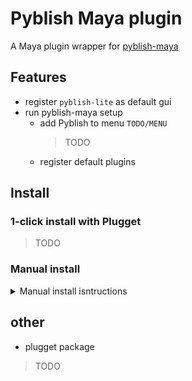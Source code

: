 # Pyblish Maya plugin

A Maya plugin wrapper for [pyblish-maya](https://github.com/pyblish/pyblish-maya)  

## Features

- register `pyblish-lite` as default gui
- run pyblish-maya setup
    - add Pyblish to menu `TODO/MENU`
      > TODO
    - register default plugins

## Install
### 1-click install with Plugget
> TODO

### Manual install
<details>
<summary>Manual install isntructions </summary>
1. install dependencies to `Documents/Maya/scripts`
    
```
python -m pip install pyblish-lite, pyblish-maya --target "C:/Users/%username%/Documents/Maya/scripts"
```
(To install for a specific Maya version only, e.g. 2022, replace `Maya/scripts` with `Maya/2022/scripts`)

2. install plugin  
  - manually copy the python file in your maya plugi-ins directory, 
<!--
  - or install (from repo) without dependencies to `Documents/Maya/plug-ins`

```
python -m pip --no-dependencies install https://github.com/hannesdelbeke/pyblish-maya-plugin/archive/refs/heads/main.zip --target "C:/Users/%username%/Documents/Maya/plug-ins"
```
-->

3. Open the plugin manager, and load the plugin.
4. A new menu should show `Tools`, open the window from here.
</details>


## other
- plugget package
> TODO
